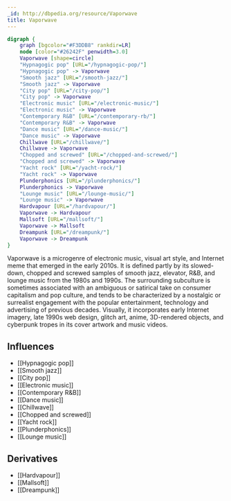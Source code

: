 ```yaml
---
_id: http://dbpedia.org/resource/Vaporwave
title: Vaporwave
---
```


```dot
digraph {
	graph [bgcolor="#F3DDB8" rankdir=LR]
	node [color="#26242F" penwidth=3.0]
	Vaporwave [shape=circle]
	"Hypnagogic pop" [URL="/hypnagogic-pop/"]
	"Hypnagogic pop" -> Vaporwave
	"Smooth jazz" [URL="/smooth-jazz/"]
	"Smooth jazz" -> Vaporwave
	"City pop" [URL="/city-pop/"]
	"City pop" -> Vaporwave
	"Electronic music" [URL="/electronic-music/"]
	"Electronic music" -> Vaporwave
	"Contemporary R&B" [URL="/contemporary-rb/"]
	"Contemporary R&B" -> Vaporwave
	"Dance music" [URL="/dance-music/"]
	"Dance music" -> Vaporwave
	Chillwave [URL="/chillwave/"]
	Chillwave -> Vaporwave
	"Chopped and screwed" [URL="/chopped-and-screwed/"]
	"Chopped and screwed" -> Vaporwave
	"Yacht rock" [URL="/yacht-rock/"]
	"Yacht rock" -> Vaporwave
	Plunderphonics [URL="/plunderphonics/"]
	Plunderphonics -> Vaporwave
	"Lounge music" [URL="/lounge-music/"]
	"Lounge music" -> Vaporwave
	Hardvapour [URL="/hardvapour/"]
	Vaporwave -> Hardvapour
	Mallsoft [URL="/mallsoft/"]
	Vaporwave -> Mallsoft
	Dreampunk [URL="/dreampunk/"]
	Vaporwave -> Dreampunk
}
```

Vaporwave is a microgenre of electronic music, visual art style, and Internet meme that emerged in the early 2010s. It is defined partly by its slowed-down, chopped and screwed samples of smooth jazz, elevator, R&B, and lounge music from the 1980s and 1990s. The surrounding subculture is sometimes associated with an ambiguous or satirical take on consumer capitalism and pop culture, and tends to be characterized by a nostalgic or surrealist engagement with the popular entertainment, technology and advertising of previous decades. Visually, it incorporates early Internet imagery, late 1990s web design, glitch art, anime, 3D-rendered objects, and cyberpunk tropes in its cover artwork and music videos.

## Influences

- [[Hypnagogic pop]]
- [[Smooth jazz]]
- [[City pop]]
- [[Electronic music]]
- [[Contemporary R&B]]
- [[Dance music]]
- [[Chillwave]]
- [[Chopped and screwed]]
- [[Yacht rock]]
- [[Plunderphonics]]
- [[Lounge music]]

## Derivatives

- [[Hardvapour]]
- [[Mallsoft]]
- [[Dreampunk]]
